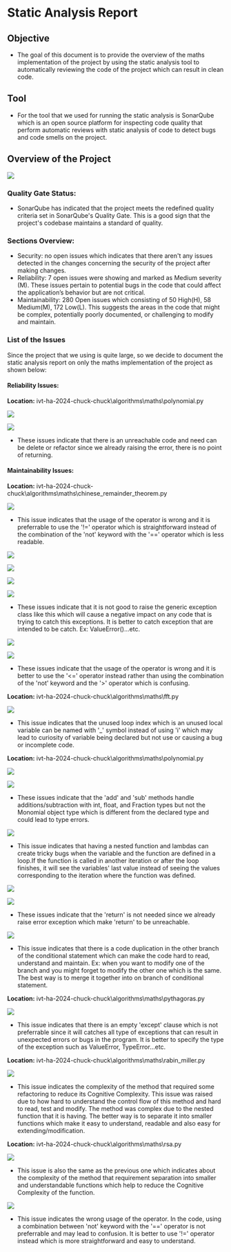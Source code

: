 # Static Analysis Report

## Objective

- The goal of this document is to provide the overview of the maths implementation of the project by using the static analysis tool to automatically reviewing the code of the project which can result in clean code.

## Tool

- For the tool that we used for running the static analysis is SonarQube which is an open source platform for inspecting code quality that perform automatic reviews with static analysis of code to detect bugs and code smells on the project.

## Overview of the Project

![](f1.png)

### Quality Gate Status:

- SonarQube has indicated that the project meets the redefined quality criteria set in SonarQube's Quality Gate. This is a good sign that the project's codebase maintains a standard of quality.

### Sections Overview:

- Security: no open issues which indicates that there aren't any issues detected in the changes concerning the security of the project after making changes.
- Reliability: 7 open issues were showing and marked as Medium severity (M). These issues pertain to potential bugs in the code that could affect the application’s behavior but are not critical.
- Maintainability: 280 Open issues which consisting of 50 High(H), 58 Medium(M), 172 Low(L). This suggests the areas in the code that might be complex, potentially poorly documented, or challenging to modify and maintain.

### List of the Issues

Since the project that we using is quite large, so we decide to document the static analysis report on only the maths implementation of the project as shown below:

#### Reliability Issues:

**Location:** ivt-ha-2024-chuck-chuck\algorithms\maths\polynomial.py

![](f2.png)

![](f3.png)

- These issues indicate that there is an unreachable code and need can be delete or refactor since we already raising the error, there is no point of returning.

#### Maintainability Issues:

**Location:** ivt-ha-2024-chuck-chuck\algorithms\maths\chinese_remainder_theorem.py

![](f4.png)

- This issue indicates that the usage of the operator is wrong and it is preferrable to use the '!=' operator which is straightforward instead of the combination of the 'not' keyword with the '==' operator which is less readable.

![](f5.png)

![](f7.png)

![](f9.png)

![](f10.png)

- These issues indicate that it is not good to raise the generic exception class like this which will cause a negative impact on any code that is trying to catch this exceptions. It is better to catch exception that are intended to be catch. Ex: ValueError()...etc.

![](f6.png)

![](f8.png)

- These issues indicate that the usage of the operator is wrong and it is better to use the '<=' operator instead rather than using the combination of the 'not' keyword and the '>' operator which is confusing.

**Location:** ivt-ha-2024-chuck-chuck\algorithms\maths\fft.py

![](f11.png)

- This issue indicates that the unused loop index which is an unused local variable can be named with '\_' symbol instead of using 'i' which may lead to curiosity of variable being declared but not use or causing a bug or incomplete code.

**Location:** ivt-ha-2024-chuck-chuck\algorithms\maths\polynomial.py

![](f12.png)

![](f13.png)

- These issues indicate that the 'add' and 'sub' methods handle additions/subtraction with int, float, and Fraction types but not the Monomial object type which is different from the declared type and could lead to type errors.

![](f14.png)

- This issue indicates that having a nested function and lambdas can create tricky bugs when the variable and the function are defined in a loop.If the function is called in another iteration or after the loop finishes, it will see the variables' last value instead of seeing the values corresponding to the iteration where the function was defined.

![](f15.png)

![](f16.png)

- These issues indicate that the 'return' is not needed since we already raise error exception which make 'return' to be unreachable.

![](f17.png)

- This issue indicates that there is a code duplication in the other branch of the conditional statement which can make the code hard to read, understand and maintain. Ex: when you want to modify one of the branch and you might forget to modify the other one which is the same. The best way is to merge it together into on branch of conditional statement.

**Location:** ivt-ha-2024-chuck-chuck\algorithms\maths\pythagoras.py

![](f18.png)

- This issue indicates that there is an empty 'except' clause which is not preferrable since it will catches all type of exceptions that can result in unexpected errors or bugs in the program. It is better to specify the type of the exception such as ValueError, TypeError...etc.

**Location:** ivt-ha-2024-chuck-chuck\algorithms\maths\rabin_miller.py

![](f20.png)

- This issue indicates the complexity of the method that required some refactoring to reduce its Cognitive Complexity. This issue was raised due to how hard to understand the control flow of this method and hard to read, test and modify. The method was complex due to the nested function that it is having. The better way is to separate it into smaller functions which make it easy to understand, readable and also easy for extending/modification.

**Location:** ivt-ha-2024-chuck-chuck\algorithms\maths\rsa.py

![](f21.png)

- This issue is also the same as the previous one which indicates about the complexity of the method that requirement separation into smaller and understandable functions which help to reduce the Cognitive Complexity of the function.

![](f22.png)

- This issue indicates the wrong usage of the operator. In the code, using a combination between 'not' keyword with the '==' operator is not preferrable and may lead to confusion. It is better to use '!=' operator instead which is more straightforward and easy to understand.
